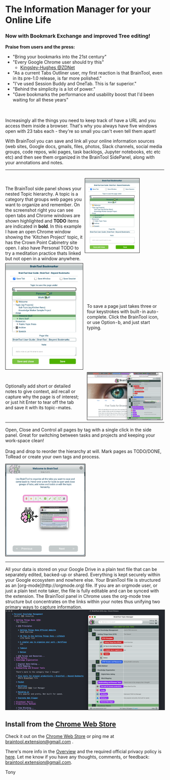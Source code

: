 # The Information Manager for your Online Life

### Now with Bookmark Exchange and improved Tree editing!

**Praise from users and the press:**
- "Bring your bookmarks into the 21st century"
- "Every Google Chrome user should try this"
    - [Kingsley-Hughes @ZDNet](https://www.zdnet.com/article/every-google-chrome-user-should-try-this/)
- "As a current Tabs Outliner user, my first reaction is that BrainTool, even in its pre-1.0 release, is far more polished."
- "I've used Session Buddy and OneTab. This is far superior."
- "Behind the simplicity is a lot of power."
- "Gave bookmarks the performance and usability boost that I'd been waiting for all these years"
  
<br/><br/>
Increasingly all the things you need to keep track of have a URL and you access them inside a browser. That's why you always have five windows open with 23 tabs each - they're so small you can't even tell them apart! 

With BrainTool you can save and link all your online information sources (web sites, Google docs, gmails, files, photos, Slack channels, social media groups, code repos, wiki pages, task backlogs, Jupyter notebooks, etc etc etc) and then see them organized in the BrainTool SidePanel, along with your annotations and notes. 

<table style="border:none;">
<tr>
<td style="border:none; vertical-align:top; padding-left:0px; padding-top: 50px;">
The BrainTool side panel shows your nested Topic hierarchy. A topic is a category that groups web pages you want to organize and remember. On the screenshot right you can see open tabs and Chrome windows are shown highlighted and <b>TODO</b> items are indicated in <b>bold</b>. In this example I have an open Chrome window showing the 'Kitchen Project' topic, it has the Crown Point Cabinetry site open. I also have Personal TODO to try a meditation practice thats linked but not open in a window anywhere.
</td>
<td style="border:none; padding-left:0px; width:50%"><img src="/site/SaverSuggestions10.png" alt="BrainTool sidepanel" style="border:solid; border-width:thin; width:70%;"></td>
</tr>
<tr id='2'>
<td style="border:none; padding-left:0px;"><img src="/site/SaverSuggestions10.png" alt="Autocomplete tags" style="border:solid; border-width:thin;"></td>
<td style="border:none;">
To save a page just takes three or four keystrokes with built-in auto-complete. Click the BrainTool icon, or use Option-b, and just start typing.
</td>
</tr>
<tr>
<td style="border:none; padding-left:0px;">
Optionally add short or detailed notes to give context, aid recall or capture why the page is of interest; or just hit Enter to tear off the tab and save it with its topic-mates.
</td>
<td style="border:none;"><img src="/site/CollatoralMaterial/TabGroups.png" alt="Notes Entry" style="border:solid; border-width:thin;"></td>
</tr>
</table>

Open, Close and Control all pages by tag with a single click in the side panel. Great for switching between tasks and projects and keeping your work-space clean!
<br/><br/>
Drag and drop to reorder the hierarchy at will. Mark pages as TODO/DONE, ToRead or create your own tags and process.
<br/>

<img src="/media/BT-Buddy.png" alt="edit buttons" style="border:solid; border-width:thin; width:50%;">

<hr/>
All your data is stored on your Google Drive in a plain text file that can be separately edited, backed-up or shared. Everything is kept securely within your Google ecosystem and nowhere else. Your BrainTool file is structured as an [org-mode](http://orgmode.org) file. If you are an orgmode user, or just a plain text note taker, the file is fully editable and can be synced with the extension. The BrainTool panel in Chrome uses the org-mode tree structure but concentrates on the links within your notes thus unifying two primary ways to capture information.

<td style="border:none;"><img src="/site/CollatoralMaterial/emacs.png" alt="Notes Entry" style="border:solid; border-width:thin;"></td>

##  Install from the [Chrome Web Store](https://chrome.google.com/webstore/detail/braintool/fialfmcgpibjgdoeodaondepigiiddio)

Check it out on the [Chrome Web Store](https://chrome.google.com/webstore/detail/braintool/fialfmcgpibjgdoeodaondepigiiddio) or ping me at braintool.extension@gmail.com .

There's more info in the [Overview](http://braintool.org/overview) and the required official privacy policy is [here](./BrainToolPrivacyPolicy.pdf). Let me know if you have any thoughts, comments, or feedback: [braintool.extension@gmail.com](mailto:braintool.extension@gmail.com). 

Tony 
